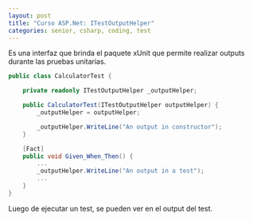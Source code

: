 ```yaml
---
layout: post
title: "Curso ASP.Net: ITestOutputHelper"
categories: senior, csharp, coding, test
---
```


Es una interfaz que brinda el paquete<!--more--> xUnit que permite realizar outputs durante las pruebas unitarias.

```csharp
public class CalculatorTest {

    private readonly ITestOutputHelper _outputHelper;

    public CalculatorTest(ITestOutputHelper outputHelper) {
        _outputHelper = outputHelper;

        _outputHelper.WriteLine("An output in constructor");
    }

    [Fact]
    public void Given_When_Then() {
        ...
        _outputHelper.WriteLine("An output in a test");
        ...
    }
}
```

Luego de ejecutar un test, se pueden ver en el output del test.
